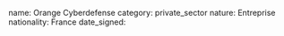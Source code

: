 name: Orange Cyberdefense
category: private_sector
nature:  Entreprise
nationality: France
date_signed:
    